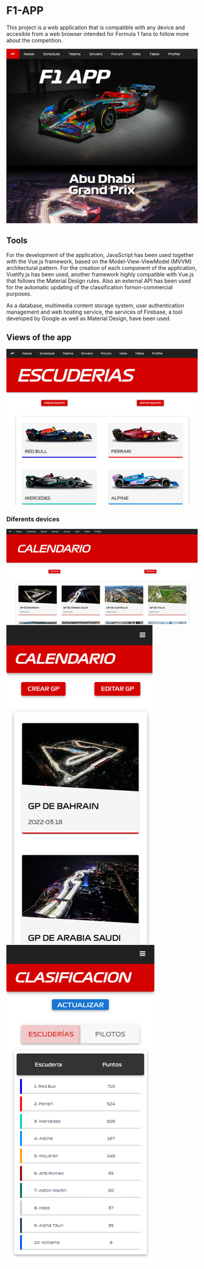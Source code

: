 # F1-APP

This project is a web application that is compatible with any device and accesible from a web browser intended for Formula 1 fans to follow more about the competition.

![alt text](https://github.com/Thaniel/F1-APP/blob/main/img/Home.PNG)


## Tools

For the development of the application, JavaScript has been used together with the Vue.js framework, based on the Model-View-ViewModel (MVVM) architectural
pattern. For the creation of each component of the application, Vuetify.js has been used, another framework highly compatible with Vue.js that follows the Material
Design rules. Also an external API has been used for the automatic updating of the classification fornon-commercial purposes. 

As a database, multimedia content storage system, user authentication management and web hosting service, the services of Firebase, a tool developed by Google as well as Material Design, have been used.


## Views of the app

![alt text](https://github.com/Thaniel/F1-APP/blob/main/img/Drivers.PNG)


### Diferents devices
![alt text](https://github.com/Thaniel/F1-APP/blob/main/img/Schedule.PNG)
![alt text](https://github.com/Thaniel/F1-APP/blob/main/img/Schedule_2.PNG)
![alt text](https://github.com/Thaniel/F1-APP/blob/main/img/Table.PNG)

